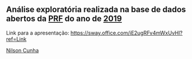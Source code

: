 ## Análise exploratória realizada na base de dados abertos da [PRF](https://portal.prf.gov.br/dados-abertos-infracoes) do ano de [2019](https://arquivos.prf.gov.br/arquivos/index.php/s/ITMD4E6KVH0FVha)

Link para a apresentação: https://sway.office.com/iE2ugRFv4mWxUvHl?ref=Link

[Nilson Cunha](https://www.linkedin.com/in/nilsoncunhan/)